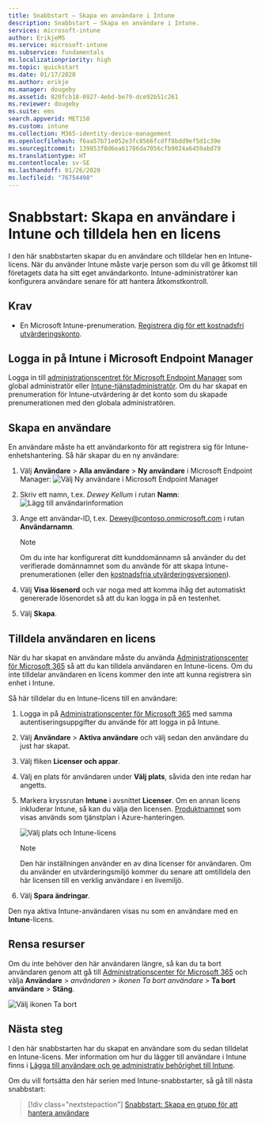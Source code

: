 ```yaml
---
title: Snabbstart – Skapa en användare i Intune
description: Snabbstart – Skapa en användare i Intune.
services: microsoft-intune
author: ErikjeMS
ms.service: microsoft-intune
ms.subservice: fundamentals
ms.localizationpriority: high
ms.topic: quickstart
ms.date: 01/17/2020
ms.author: erikje
ms.manager: dougeby
ms.assetid: 820fcb18-0927-4ebd-be79-dce92b51c261
ms.reviewer: dougeby
ms.suite: ems
search.appverid: MET150
ms.custom: intune
ms.collection: M365-identity-device-management
ms.openlocfilehash: f6aa57b71e052e3fc8566fcdff8bdd9ef5d1c39e
ms.sourcegitcommit: 139853f8d6ea61786da7056cfb9024a6459abd70
ms.translationtype: HT
ms.contentlocale: sv-SE
ms.lasthandoff: 01/26/2020
ms.locfileid: "76754498"
---
```

# <a name="quickstart-create-a-user-in-intune-and-assign-the-user-a-license"></a>Snabbstart: Skapa en användare i Intune och tilldela hen en licens

I den här snabbstarten skapar du en användare och tilldelar hen en Intune-licens. När du använder Intune måste varje person som du vill ge åtkomst till företagets data ha sitt eget användarkonto. Intune-administratörer kan konfigurera användare senare för att hantera åtkomstkontroll.

## <a name="prerequisites"></a>Krav

- En Microsoft Intune-prenumeration. [Registrera dig för ett kostnadsfri utvärderingskonto](../fundamentals/free-trial-sign-up.md).

## <a name="sign-in-to-intune-in-microsoft-endpoint-manager"></a>Logga in på Intune i Microsoft Endpoint Manager

Logga in till [administrationscentret för Microsoft Endpoint Manager](https://go.microsoft.com/fwlink/?linkid=2109431) som global administratör eller [Intune-tjänstadministratör](users-add.md#types-of-administrators). Om du har skapat en prenumeration för Intune-utvärdering är det konto som du skapade prenumerationen med den globala administratören.

## <a name="create-a-user"></a>Skapa en användare

En användare måste ha ett användarkonto för att registrera sig för Intune-enhetshantering. Så här skapar du en ny användare:

1. Välj **Användare** > **Alla användare** > **Ny användare** i Microsoft Endpoint Manager:  ![Välj Ny användare i Microsoft Endpoint Manager](./media/quickstart-create-user/create-user.png)
2. Skriv ett namn, t.ex. *Dewey Kellum* i rutan **Namn**:  ![Lägg till användarinformation](./media/quickstart-create-user/create-user-02.png)
3. Ange ett användar-ID, t.ex. Dewey@contoso.onmicrosoft.com i rutan **Användarnamn**.

    > [!NOTE]
    > Om du inte har konfigurerat ditt kunddomännamn så använder du det verifierade domännamnet som du använde för att skapa Intune-prenumerationen (eller den [kostnadsfria utvärderingsversionen](free-trial-sign-up.md#sign-up-for-a-microsoft-intune-free-trial)). 

4. Välj **Visa lösenord** och var noga med att komma ihåg det automatiskt genererade lösenordet så att du kan logga in på en testenhet.
5. Välj **Skapa**.

## <a name="assign-a-license-to-the-user"></a>Tilldela användaren en licens

När du har skapat en användare måste du använda [Administrationscenter för Microsoft 365](https://go.microsoft.com/fwlink/p/?LinkId=698854) så att du kan tilldela användaren en Intune-licens. Om du inte tilldelar användaren en licens kommer den inte att kunna registrera sin enhet i Intune.

Så här tilldelar du en Intune-licens till en användare:

1. Logga in på [Administrationscenter för Microsoft 365](https://go.microsoft.com/fwlink/p/?LinkId=698854) med samma autentiseringsuppgifter du använde för att logga in på Intune.
2. Välj **Användare** > **Aktiva användare** och välj sedan den användare du just har skapat.
3. Välj fliken **Licenser och appar**.
4. Välj en plats för användaren under **Välj plats**, såvida den inte redan har angetts.
2. Markera kryssrutan **Intune** i avsnittet **Licenser**. Om en annan licens inkluderar Intune, så kan du välja den licensen. [Produktnamnet](https://docs.microsoft.com/azure/active-directory/users-groups-roles/licensing-service-plan-reference) som visas används som tjänstplan i Azure-hanteringen.

    ![Välj plats och Intune-licens](./media/quickstart-create-user/create-user-03.png)

   > [!NOTE]
   > Den här inställningen använder en av dina licenser för användaren. Om du använder en utvärderingsmiljö kommer du senare att omtilldela den här licensen till en verklig användare i en livemiljö.

6. Välj **Spara ändringar**.

Den nya aktiva Intune-användaren visas nu som en användare med en **Intune**-licens.

## <a name="clean-up-resources"></a>Rensa resurser

Om du inte behöver den här användaren längre, så kan du ta bort användaren genom att gå till [Administrationscenter för Microsoft 365](https://go.microsoft.com/fwlink/p/?LinkId=698854) och välja **Användare** > *användaren* > *ikonen Ta bort användare* > **Ta bort användare** > **Stäng**.

   ![Välj ikonen Ta bort](./media/quickstart-create-user/create-user-04.png)

## <a name="next-steps"></a>Nästa steg

I den här snabbstarten har du skapat en användare som du sedan tilldelat en Intune-licens. Mer information om hur du lägger till användare i Intune finns i [Lägga till användare och ge administrativ behörighet till Intune](users-add.md).

Om du vill fortsätta den här serien med Intune-snabbstarter, så gå till nästa snabbstart:

> [!div class="nextstepaction"]
> [Snabbstart: Skapa en grupp för att hantera användare](../quickstart-create-group.md)
